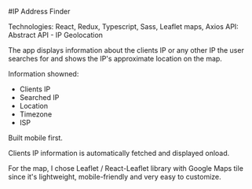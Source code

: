 #IP Address Finder

Technologies: React, Redux, Typescript, Sass, Leaflet maps, Axios
API: Abstract API - IP Geolocation

The app displays information about the clients IP or any other IP the user searches for and shows the IP's approximate location on the map.

Information showned:

- Clients IP
- Searched IP
- Location
- Timezone
- ISP

Built mobile first.

Clients IP information is automatically fetched and displayed onload.

For the map, I chose Leaflet / React-Leaflet library with Google Maps tile since it's lightweight, mobile-friendly and very easy to customize.
